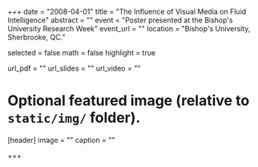 +++
date = "2008-04-01"
title = "The Influence of Visual Media on Fluid Intelligence"
abstract = ""
event = "Poster presented at the Bishop's University Research Week"
event_url = ""
location = "Bishop's University, Sherbrooke, QC."

selected = false
math = false
highlight = true

url_pdf = ""
url_slides = ""
url_video = ""

# Optional featured image (relative to `static/img/` folder).
[header]
image = ""
caption = ""

+++
